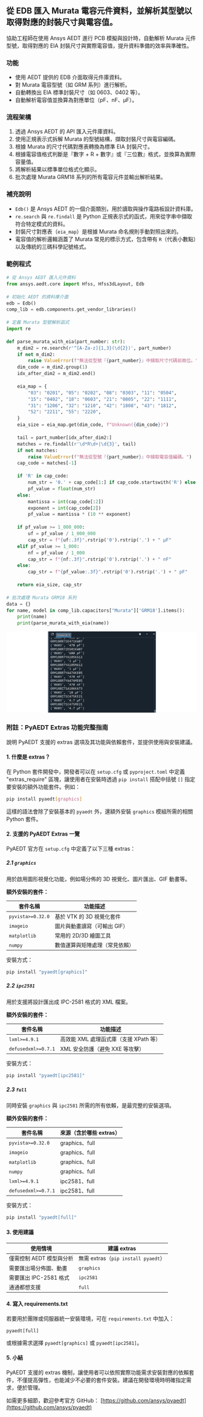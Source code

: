 從 EDB 匯入 Murata 電容元件資料，並解析其型號以取得對應的封裝尺寸與電容值。
---

協助工程師在使用 Ansys AEDT 進行 PCB 模擬與設計時，自動解析 Murata 元件型號，取得對應的 EIA 封裝尺寸與實際電容值，提升資料準備的效率與準確性。

### 功能

* 使用 AEDT 提供的 EDB 介面取得元件庫資料。
* 對 Murata 電容型號（如 GRM 系列）進行解析。
* 自動轉換出 EIA 標準封裝尺寸（如 0603、0402 等）。
* 自動解析電容值並換算為對應單位（pF、nF、µF）。

### 流程架構

1. 透過 Ansys AEDT 的 API 匯入元件庫資料。
2. 使用正規表示式拆解 Murata 的型號結構，擷取封裝尺寸與電容編碼。
3. 根據 Murata 的尺寸代碼對應表轉換為標準 EIA 封裝尺寸。
4. 根據電容值格式判斷是『數字 + R + 數字』或『三位數』格式，並換算為實際容量值。
5. 將解析結果以標準單位格式化顯示。
6. 批次處理 Murata GRM18 系列的所有電容元件並輸出解析結果。

### 補充說明

* `Edb()` 是 Ansys AEDT 的一個介面類別，用於讀取與操作電路板設計資料庫。
* `re.search` 與 `re.findall` 是 Python 正規表示式的函式，用來從字串中擷取符合特定模式的資料。
* 封裝尺寸對應表（`eia_map`）是根據 Murata 命名規則手動對照出來的。
* 電容值的解析邏輯涵蓋了 Murata 常見的標示方式，包含帶有 `R`（代表小數點）以及傳統的三碼科學記號格式。

### 範例程式

```python
# 從 Ansys AEDT 匯入元件資料
from ansys.aedt.core import Hfss, Hfss3dLayout, Edb

# 初始化 AEDT 的資料庫介面
edb = Edb()
comp_lib = edb.components.get_vendor_libraries()

# 定義 Murata 型號解析函式
import re

def parse_murata_with_eia(part_number: str):
    m_dim2 = re.search(r'^[A-Za-z]{1,3}(\d{2})', part_number)
    if not m_dim2:
        raise ValueError(f"無法從型號『{part_number}』中擷取尺寸代碼前兩位。")
    dim_code = m_dim2.group(1)
    idx_after_dim2 = m_dim2.end()

    eia_map = {
        "03": "0201", "05": "0202", "08": "0303", "11": "0504",
        "15": "0402", "18": "0603", "21": "0805", "22": "1111",
        "31": "1206", "32": "1210", "42": "1808", "43": "1812",
        "52": "2211", "55": "2220",
    }
    eia_size = eia_map.get(dim_code, f"Unknown({dim_code})")

    tail = part_number[idx_after_dim2:]
    matches = re.findall(r'\d*R\d+|\d{3}', tail)
    if not matches:
        raise ValueError(f"無法從型號『{part_number}』中擷取電容值編碼。")
    cap_code = matches[-1]

    if 'R' in cap_code:
        num_str = '0.' + cap_code[1:] if cap_code.startswith('R') else cap_code.replace('R', '.')
        pf_value = float(num_str)
    else:
        mantissa = int(cap_code[:2])
        exponent = int(cap_code[2])
        pf_value = mantissa * (10 ** exponent)

    if pf_value >= 1_000_000:
        uf = pf_value / 1_000_000
        cap_str = f"{uf:.3f}".rstrip('0').rstrip('.') + " µF"
    elif pf_value >= 1_000:
        nf = pf_value / 1_000
        cap_str = f"{nf:.3f}".rstrip('0').rstrip('.') + " nF"
    else:
        cap_str = f"{pf_value:.3f}".rstrip('0').rstrip('.') + " pF"

    return eia_size, cap_str

# 批次處理 Murata GRM18 系列
data = {}
for name, model in comp_lib.capacitors["Murata"]['GRM18'].items():
    print(name)
    print(parse_murata_with_eia(name))
```

![2025-06-01_11-00-40](/assets/2025-06-01_11-00-40.png)

### 附註：PyAEDT Extras 功能完整指南

說明 PyAEDT 支援的 extras 選項及其功能與依賴套件，並提供使用與安裝建議。

#### 1. 什麼是 extras？

在 Python 套件開發中，開發者可以在 `setup.cfg` 或 `pyproject.toml` 中定義 "extras\_require" 區塊，讓使用者在安裝時透過 `pip install` 搭配中括號 `[]` 指定要安裝的額外功能套件。例如：

```bash
pip install pyaedt[graphics]
```

這樣的語法會除了安裝基本的 `pyaedt` 外，還額外安裝 `graphics` 模組所需的相關 Python 套件。


#### 2. 支援的 PyAEDT Extras 一覽

PyAEDT 官方在 `setup.cfg` 中定義了以下三種 extras：

##### 2.1 `graphics`

用於啟用圖形視覺化功能，例如場分佈的 3D 視覺化、圖片匯出、GIF 動畫等。

**額外安裝的套件：**

| 套件名稱              | 功能描述              |
| ----------------- | ----------------- |
| `pyvista>=0.32.0` | 基於 VTK 的 3D 視覺化套件 |
| `imageio`         | 圖片與動畫讀寫（可輸出 GIF）  |
| `matplotlib`      | 常用的 2D/3D 繪圖工具    |
| `numpy`           | 數值運算與矩陣處理（常見依賴）   |

安裝方式：

```bash
pip install "pyaedt[graphics]"
```


##### 2.2 `ipc2581`

用於支援將設計匯出成 IPC-2581 格式的 XML 檔案。

**額外安裝的套件：**

| 套件名稱                | 功能描述                      |
| ------------------- | ------------------------- |
| `lxml>=4.9.1`       | 高效能 XML 處理函式庫（支援 XPath 等） |
| `defusedxml>=0.7.1` | XML 安全防護（避免 XXE 等攻擊）      |

安裝方式：

```bash
pip install "pyaedt[ipc2581]"
```


##### 2.3 `full`

同時安裝 `graphics` 與 `ipc2581` 所需的所有依賴，是最完整的安裝選項。

**額外安裝的套件：**

| 套件名稱                | 來源（含於哪些 extras） |
| ------------------- | --------------- |
| `pyvista>=0.32.0`   | graphics、full   |
| `imageio`           | graphics、full   |
| `matplotlib`        | graphics、full   |
| `numpy`             | graphics、full   |
| `lxml>=4.9.1`       | ipc2581、full    |
| `defusedxml>=0.7.1` | ipc2581、full    |

安裝方式：

```bash
pip install "pyaedt[full]"
```


#### 3. 使用建議

| 使用情境             | 建議 extras                       |
| ---------------- | ------------------------------- |
| 僅需控制 AEDT 模型與分析  | 無需 extras（`pip install pyaedt`） |
| 需要匯出場分佈圖、動畫      | `graphics`                      |
| 需要匯出 IPC-2581 格式 | `ipc2581`                       |
| 通通都想支援           | `full`                          |


#### 4. 寫入 requirements.txt

若要用於團隊或伺服器統一安裝環境，可在 `requirements.txt` 中加入：

```text
pyaedt[full]
```

或根據需求選擇 `pyaedt[graphics]` 或 `pyaedt[ipc2581]`。


#### 5. 小結

PyAEDT 支援的 extras 機制，讓使用者可以依照實際功能需求安裝對應的依賴套件，不僅提高彈性，也能減少不必要的套件安裝。建議在開發環境時明確指定需求，便於管理。

如需更多細節，歡迎參考官方 GitHub：
[https://github.com/ansys/pyaedt](https://github.com/ansys/pyaedt)

